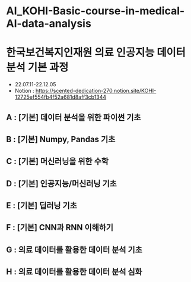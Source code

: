 # AI_KOHI-Basic-course-in-medical-AI-data-analysis

# 한국보건복지인재원 의료 인공지능 데이터 분석 기본 과정
* 22.07.11-22.12.05
*  Notion : https://scented-dedication-270.notion.site/KOHI-12725ef554fb4f52a681d8aff3cb1344

## A : [기본] 데이터 분석을 위한 파이썬 기초
## B : [기본] Numpy, Pandas 기초
## C : [기본] 머신러닝을 위한 수학
## D : [기본] 인공지능/머신러닝 기초
## E : [기본] 딥러닝 기초
## F : [기본] CNN과 RNN 이해하기
## G : 의료 데이터를 활용한 데이터 분석 기초
## H : 의료 데이터를 활용한 데이터 분석 심화